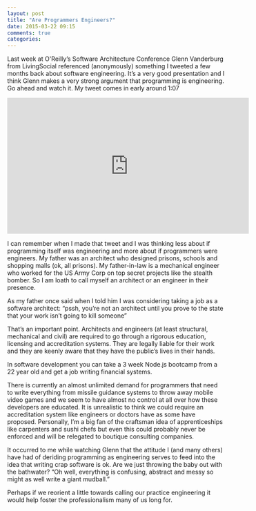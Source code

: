```yaml
---
layout: post
title: "Are Programmers Engineers?"
date: 2015-03-22 09:15
comments: true
categories:
---
```

Last week at O'Reilly’s Software Architecture Conference Glenn Vanderburg from LivingSocial referenced (anonymously) something I tweeted a few months back about software engineering. It’s a very good presentation and I think Glenn makes a very strong argument that programming is engineering. Go ahead and watch it. My tweet comes in early around 1:07

<iframe width="560" height="315" src="https://www.youtube.com/embed/zDEpeWQHtFU" frameborder="0" allowfullscreen></iframe>

I can remember when I made that tweet and I was thinking less about if programming itself was engineering and more about if programmers were engineers. My father was an architect who designed prisons, schools and shopping malls (ok, all prisons). My father-in-law is a mechanical engineer who worked for the US Army Corp on top secret projects like the stealth bomber. So I am loath to call myself an architect or an engineer in their presence.

As my father once said when I told him I was considering taking a job as a software architect: “pssh, you’re not an architect until you prove to the state that your work isn’t going to kill someone”

That’s an important point. Architects and engineers (at least structural, mechanical and civil) are required to go through a rigorous education, licensing and accreditation systems. They are legally liable for their work and they are keenly aware that they have the public’s lives in their hands.

In software development you can take a 3 week Node.js bootcamp from a 22 year old and get a job writing financial systems.

There is currently an almost unlimited demand for programmers that need to write everything from missile guidance systems to throw away mobile video games and we seem to have almost no control at all over how these developers are educated. It is unrealistic to think we could require an accreditation system like engineers or doctors have as some have proposed. Personally, I’m a big fan of the craftsman idea of apprenticeships like carpenters and sushi chefs but even this could probably never be enforced and will be relegated to boutique consulting companies. 

It occurred to me while watching Glenn that the attitude I (and many others) have had of deriding programming as engineering serves to feed into the idea that writing crap software is ok. Are we just throwing the baby out with the bathwater? “Oh well, everything is confusing, abstract and messy so might as well write a giant mudball.”

Perhaps if we reorient a little towards calling our practice engineering it would help foster the professionalism many of us long for.
